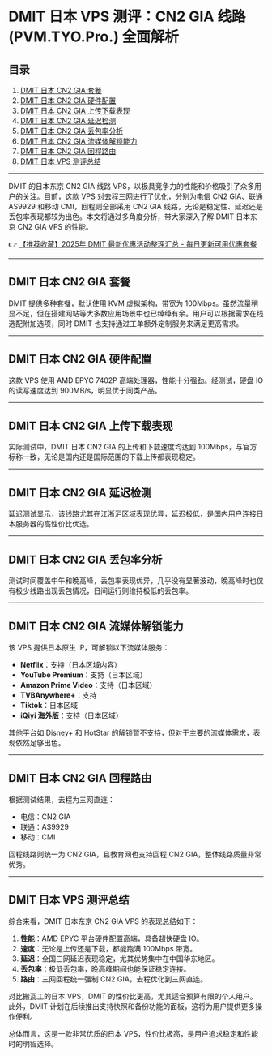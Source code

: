 # DMIT 日本 VPS 测评：CN2 GIA 线路 (PVM.TYO.Pro.) 全面解析

## 目录
1. [DMIT 日本 CN2 GIA 套餐](#dmit-日本-cn2-gia-套餐)  
2. [DMIT 日本 CN2 GIA 硬件配置](#dmit-日本-cn2-gia-硬件配置)  
3. [DMIT 日本 CN2 GIA 上传下载表现](#dmit-日本-cn2-gia-上传下载表现)  
4. [DMIT 日本 CN2 GIA 延迟检测](#dmit-日本-cn2-gia-延迟检测)  
5. [DMIT 日本 CN2 GIA 丢包率分析](#dmit-日本-cn2-gia-丢包率分析)  
6. [DMIT 日本 CN2 GIA 流媒体解锁能力](#dmit-日本-cn2-gia-流媒体解锁能力)  
7. [DMIT 日本 CN2 GIA 回程路由](#dmit-日本-cn2-gia-回程路由)  
8. [DMIT 日本 VPS 测评总结](#dmit-日本-vps-测评总结)  

---

DMIT 的日本东京 CN2 GIA 线路 VPS，以极具竞争力的性能和价格吸引了众多用户的关注。目前，这款 VPS 对去程三网进行了优化，分别为电信 CN2 GIA、联通 AS9929 和移动 CMI，回程则全部采用 CN2 GIA 线路，无论是稳定性、延迟还是丢包率表现都较为出色。本文将通过多角度分析，带大家深入了解 DMIT 日本东京 CN2 GIA VPS 的性能。

👉 [【推荐收藏】2025年 DMIT 最新优惠活动整理汇总 - 每日更新可用优惠套餐](https://bit.ly/dmit_coupon)

---

## DMIT 日本 CN2 GIA 套餐

DMIT 提供多种套餐，默认使用 KVM 虚拟架构，带宽为 100Mbps。虽然流量稍显不足，但在搭建网站等大多数应用场景中也已绰绰有余。用户可以根据需求在线选配附加选项，同时 DMIT 也支持通过工单额外定制服务来满足更高需求。

---

## DMIT 日本 CN2 GIA 硬件配置

这款 VPS 使用 AMD EPYC 7402P 高端处理器，性能十分强劲。经测试，硬盘 IO 的读写速度达到 900MB/s，明显优于同类产品。

---

## DMIT 日本 CN2 GIA 上传下载表现

实际测试中，DMIT 日本 CN2 GIA 的上传和下载速度均达到 100Mbps，与官方标称一致，无论是国内还是国际范围的下载上传都表现稳定。

---

## DMIT 日本 CN2 GIA 延迟检测

延迟测试显示，该线路尤其在江浙沪区域表现优异，延迟极低，是国内用户连接日本服务器的高性价比优选。

---

## DMIT 日本 CN2 GIA 丢包率分析

测试时间覆盖中午和晚高峰，丢包率表现优异，几乎没有显著波动，晚高峰时也仅有极少线路出现丢包情况，日间运行则维持极低的丢包率。

---

## DMIT 日本 CN2 GIA 流媒体解锁能力

该 VPS 提供日本原生 IP，可解锁以下流媒体服务：
- **Netflix**：支持（日本区域内容）  
- **YouTube Premium**：支持（日本区域）  
- **Amazon Prime Video**：支持（日本区域）  
- **TVBAnywhere+**：支持  
- **Tiktok**：日本区域  
- **iQiyi 海外版**：支持（日本区域）  

其他平台如 Disney+ 和 HotStar 的解锁暂不支持，但对于主要的流媒体需求，表现依然足够出色。

---

## DMIT 日本 CN2 GIA 回程路由

根据测试结果，去程为三网直连：
- 电信：CN2 GIA  
- 联通：AS9929  
- 移动：CMI  

回程线路则统一为 CN2 GIA，且教育网也支持回程 CN2 GIA，整体线路质量非常优秀。

---

## DMIT 日本 VPS 测评总结

综合来看，DMIT 日本东京 CN2 GIA VPS 的表现总结如下：

1. **性能**：AMD EPYC 平台硬件配置高端，具备超快硬盘 IO。  
2. **速度**：无论是上传还是下载，都能跑满 100Mbps 带宽。  
3. **延迟**：全国三网延迟表现稳定，尤其优势集中在中国华东地区。  
4. **丢包率**：极低丢包率，晚高峰期间也能保证稳定连接。  
5. **路由**：三网回程统一强制 CN2 GIA，去程优化到三网直连。

对比搬瓦工的日本 VPS，DMIT 的性价比更高，尤其适合预算有限的个人用户。此外，DMIT 计划在后续推出支持快照和备份功能的面板，这将为用户提供更多操作便利。

总体而言，这是一款非常优质的日本 VPS，性价比极高，是用户追求稳定和性能时的明智选择。